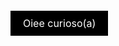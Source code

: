 <a href="https://github.com" style="background-color: black; color: white; padding: 10px 20px; text-decoration: none; font-size: 16px;">Oiee curioso(a)</a>
